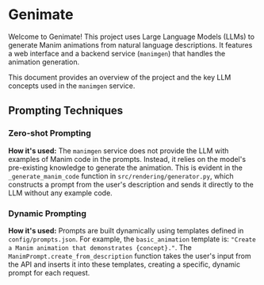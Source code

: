 # Genimate

Welcome to Genimate! This project uses Large Language Models (LLMs) to generate Manim animations from natural language descriptions. It features a web interface and a backend service (`manimgen`) that handles the animation generation.

This document provides an overview of the project and the key LLM concepts used in the `manimgen` service.

## Prompting Techniques

### Zero-shot Prompting
**How it's used:** The `manimgen` service does not provide the LLM with examples of Manim code in the prompts. Instead, it relies on the model's pre-existing knowledge to generate the animation. This is evident in the `_generate_manim_code` function in `src/rendering/generator.py`, which constructs a prompt from the user's description and sends it directly to the LLM without any example code.

### Dynamic Prompting
**How it's used:** Prompts are built dynamically using templates defined in `config/prompts.json`. For example, the `basic_animation` template is: `"Create a Manim animation that demonstrates {concept}."`. The `ManimPrompt.create_from_description` function takes the user's input from the API and inserts it into these templates, creating a specific, dynamic prompt for each request.
